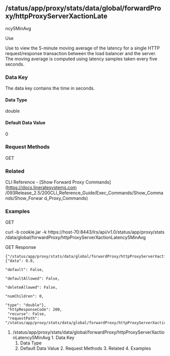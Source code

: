 ## /status/app/proxy/stats/data/global/forwardProxy/httpProxyServerXactionLate
ncy5MinAvg

Use

Use to view the 5-minute moving average of the latency for a single HTTP
request/response transaction between the load balancer and the server. The
moving average is computed using latency samples taken every five seconds.

### Data Key

The data key contains the time in seconds.

#### Data Type

double

#### Default Data Value

0

### Request Methods

GET

### Related

CLI Reference - [Show Forward Proxy Commands](https://docs.lineratesystems.com
/093Release_2.5/200CLI_Reference_Guide/Exec_Commands/Show_Commands/Show_Forwar
d_Proxy_Commands)

### Examples

GET

curl -b cookie.jar -k https://host-70:8443/lrs/api/v1.0/status/app/proxy/stats
/data/global/forwardProxy/httpProxyServerXactionLatency5MinAvg

GET Response

    
    
    {"/status/app/proxy/stats/data/global/forwardProxy/httpProxyServerXactionLatency5MinAvg": {"data": 0.0,
                                                                                                "default": False,
                                                                                                "defaultAllowed": False,
                                                                                                "deleteAllowed": False,
                                                                                                "numChildren": 0,
                                                                                                "type": "double"},
     "httpResponseCode": 200,
     "recurse": False,
     "requestPath": "/status/app/proxy/stats/data/global/forwardProxy/httpProxyServerXactionLatency5MinAvg"}
    

  1. /status/app/proxy/stats/data/global/forwardProxy/httpProxyServerXactionLatency5MinAvg
    1. Data Key
      1. Data Type
      2. Default Data Value
    2. Request Methods
    3. Related
    4. Examples

